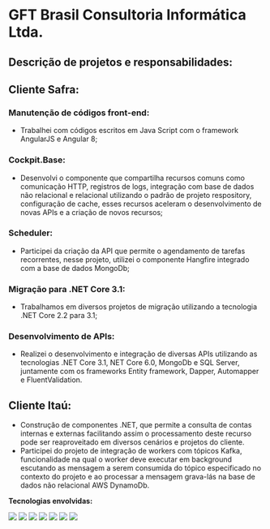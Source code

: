# GFT Brasil Consultoria Informática Ltda.

## Descrição de projetos e responsabilidades: 

## Cliente Safra:

### Manutenção de códigos front-end: 
  - Trabalhei com códigos escritos em Java Script com o framework AngularJS e Angular 8;

### Cockpit.Base: 
* Desenvolvi o componente que compartilha recursos comuns como comunicação HTTP, registros de logs, integração com base de dados não relacional e relacional utilizando o padrão de projeto respository, configuração de cache, esses recursos aceleram o  desenvolvimento de novas APIs e a criação de novos recursos;

### Scheduler: 
*	Participei da criação da API que permite o agendamento de tarefas recorrentes, nesse projeto, utilizei o componente Hangfire integrado com a base de dados MongoDb;

### Migração para .NET Core 3.1: 
* Trabalhamos em diversos projetos de migração utilizando  a tecnologia .NET Core 2.2 para 3.1;

### Desenvolvimento de APIs:  
* Realizei o desenvolvimento e integração de diversas APIs utilizando as tecnologias .NET Core 3.1, NET Core 6.0, MongoDb e SQL Server, juntamente com os frameworks Entity framework, Dapper, Automapper e FluentValidation.

## Cliente Itaú:
* Construção de componentes .NET, que permite a consulta de contas internas e externas facilitando assim o processamento deste recurso pode ser reaproveitado em diversos cenários e projetos do cliente.
* Participei do projeto de integração de workers com tópicos Kafka, funcionalidade na qual o worker deve executar em background escutando as mensagem a serem consumida do tópico especificado no contexto do projeto e ao processar a mensagem grava-lás na base de dados não relacional AWS DynamoDb. 


**Tecnologias envolvidas:**

<img src="https://img.shields.io/badge/Microsoft .Net Core 6.0-blue"/>
<img src="https://img.shields.io/badge/AWS-DynamoDB-orange"/>
<img src="https://img.shields.io/badge/AWS-Secret Manager-orange"/>
<img src="https://img.shields.io/badge/Kafka-Purple"/>
<img src="https://img.shields.io/badge/Terraform-gray"/>
<img src="https://img.shields.io/badge/GitHub-gray"/>
<img src="https://img.shields.io/badge/Stryker-gree"/>